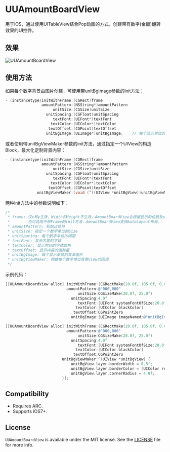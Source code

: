 # UUAmountBoardView
用于iOS，通过使用UITableView结合Pop动画的方式，创建带有数字(金额)翻转效果的UI控件。

## 效果
![UUAmountBoardView](https://raw.githubusercontent.com/iceyouyou/UUAmountBoardView/master/extra/demo.gif)

## 使用方法
如果每个数字背景由图片创建，可使用带unitBgImage参数的init方法：
```objective-c
- (instancetype)initWithFrame:(CGRect)frame
                amountPattern:(NSString*)amountPattern
                     unitSize:(CGSize)unitSize
                  unitSpacing:(CGFloat)unitSpacing
                     textFont:(UIFont*)textFont
                    textColor:(UIColor*)textColor
                   textOffset:(CGPoint)textOffset
                  unitBgImage:(UIImage*)unitBgImage;	// 每个显示单位的背景图片
```
或者使用带unitBgViewMaker参数的init方法，通过指定一个UIView的构造Block，最大化定制背景内容：
```objective-c
- (instancetype)initWithFrame:(CGRect)frame
                amountPattern:(NSString*)amountPattern
                     unitSize:(CGSize)unitSize
                  unitSpacing:(CGFloat)unitSpacing
                     textFont:(UIFont*)textFont
                    textColor:(UIColor*)textColor
                   textOffset:(CGPoint)textOffset
              unitBgViewMaker:(void (^)(UIView *unitBgView))unitBgViewMaker;	// 构建每个数字单位背景View的回调
```
两种init方法中的参数说明如下：
```objective-c
/* 
 * frame: 仅x和y生效，Width和Height不生效，AmountBoardView会根据显示的位数及unitSize自动计算自身的宽高
 *        也可选用不带Frame的init方法，AmountBoardView支持AutoLayout布局。
 * amountPattern: 初始占位符
 * unitSize: 指定一个数字单位的Size
 * unitSpacing: 每个数字单位的间距
 * textFont: 显示内容的字体
 * textColor: 显示内容的字体颜色
 * textOffset: 显示内容的偏移量
 * unitBgImage: 每个显示单位的背景图片
 * unitBgViewMaker: 构建每个数字单位背景View的回调
 */
```
示例代码：
```objective-c
[[UUAmountBoardView alloc] initWithFrame:(CGRectMake(20.0f, 105.0f, 0.0f, 0.0f))
						   amountPattern:@"000,000"
								unitSize:CGSizeMake(20.0f, 25.0f)
							 unitSpacing:4.0f
								textFont:[UIFont systemFontOfSize:20.0f]
		 					   textColor:[UIColor blackColor]
							  textOffset:CGPointZero
							 unitBgImage:[UIImage imageNamed:@"unitBgImage"]];

[[UUAmountBoardView alloc] initWithFrame:(CGRectMake(20.0f, 105.0f, 0.0f, 0.0f))
						   amountPattern:@"000,000"
								unitSize:CGSizeMake(20.0f, 25.0f)
							 unitSpacing:4.0f
								textFont:[UIFont systemFontOfSize:20.0f]
		 					   textColor:[UIColor blackColor]
							  textOffset:CGPointZero
						 unitBgViewMaker:^(UIView *unitBgView) {
							 unitBgView.layer.borderWidth = 0.5f;
							 unitBgView.layer.borderColor = [UIColor redColor].CGColor;
							 unitBgView.layer.cornerRadius = 4.0f;
						 }];
```

## Compatibility
- Requires ARC.
- Supports iOS7+.

## License
`UUAmountBoardView` is available under the MIT license. See the [LICENSE](LICENSE) file for more info.